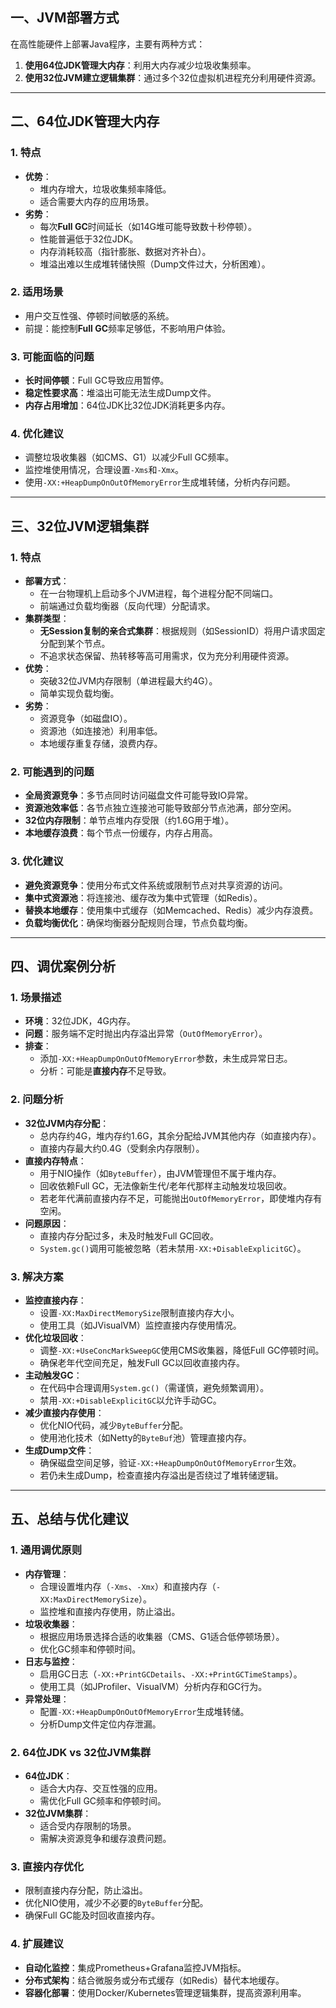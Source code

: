 
## 一、JVM部署方式

在高性能硬件上部署Java程序，主要有两种方式：

1. **使用64位JDK管理大内存**：利用大内存减少垃圾收集频率。
2. **使用32位JVM建立逻辑集群**：通过多个32位虚拟机进程充分利用硬件资源。

---

## 二、64位JDK管理大内存

### 1. 特点

- **优势**：
    - 堆内存增大，垃圾收集频率降低。
    - 适合需要大内存的应用场景。
- **劣势**：
    - 每次**Full GC**时间延长（如14G堆可能导致数十秒停顿）。
    - 性能普遍低于32位JDK。
    - 内存消耗较高（指针膨胀、数据对齐补白）。
    - 堆溢出难以生成堆转储快照（Dump文件过大，分析困难）。

### 2. 适用场景

- 用户交互性强、停顿时间敏感的系统。
- 前提：能控制**Full GC**频率足够低，不影响用户体验。

### 3. 可能面临的问题

- **长时间停顿**：Full GC导致应用暂停。
- **稳定性要求高**：堆溢出可能无法生成Dump文件。
- **内存占用增加**：64位JDK比32位JDK消耗更多内存。

### 4. 优化建议

- 调整垃圾收集器（如CMS、G1）以减少Full GC频率。
- 监控堆使用情况，合理设置`-Xms`和`-Xmx`。
- 使用`-XX:+HeapDumpOnOutOfMemoryError`生成堆转储，分析内存问题。

---

## 三、32位JVM逻辑集群

### 1. 特点

- **部署方式**：
    - 在一台物理机上启动多个JVM进程，每个进程分配不同端口。
    - 前端通过负载均衡器（反向代理）分配请求。
- **集群类型**：
    - **无Session复制的亲合式集群**：根据规则（如SessionID）将用户请求固定分配到某个节点。
    - 不追求状态保留、热转移等高可用需求，仅为充分利用硬件资源。
- **优势**：
    - 突破32位JVM内存限制（单进程最大约4G）。
    - 简单实现负载均衡。
- **劣势**：
    - 资源竞争（如磁盘IO）。
    - 资源池（如连接池）利用率低。
    - 本地缓存重复存储，浪费内存。

### 2. 可能遇到的问题

- **全局资源竞争**：多节点同时访问磁盘文件可能导致IO异常。
- **资源池效率低**：各节点独立连接池可能导致部分节点池满，部分空闲。
- **32位内存限制**：单节点堆内存受限（约1.6G用于堆）。
- **本地缓存浪费**：每个节点一份缓存，内存占用高。

### 3. 优化建议

- **避免资源竞争**：使用分布式文件系统或限制节点对共享资源的访问。
- **集中式资源池**：将连接池、缓存改为集中式管理（如Redis）。
- **替换本地缓存**：使用集中式缓存（如Memcached、Redis）减少内存浪费。
- **负载均衡优化**：确保均衡器分配规则合理，节点负载均衡。

---

## 四、调优案例分析

### 1. 场景描述

- **环境**：32位JDK，4G内存。
- **问题**：服务端不定时抛出内存溢出异常（`OutOfMemoryError`）。
- **排查**：
    - 添加`-XX:+HeapDumpOnOutOfMemoryError`参数，未生成异常日志。
    - 分析：可能是**直接内存**不足导致。

### 2. 问题分析

- **32位JVM内存分配**：
    - 总内存约4G，堆内存约1.6G，其余分配给JVM其他内存（如直接内存）。
    - 直接内存最大约0.4G（受剩余内存限制）。
- **直接内存特点**：
    - 用于NIO操作（如`ByteBuffer`），由JVM管理但不属于堆内存。
    - 回收依赖Full GC，无法像新生代/老年代那样主动触发垃圾回收。
    - 若老年代满前直接内存不足，可能抛出`OutOfMemoryError`，即使堆内存有空闲。
- **问题原因**：
    - 直接内存分配过多，未及时触发Full GC回收。
    - `System.gc()`调用可能被忽略（若未禁用`-XX:+DisableExplicitGC`）。

### 3. 解决方案

- **监控直接内存**：
    - 设置`-XX:MaxDirectMemorySize`限制直接内存大小。
    - 使用工具（如JVisualVM）监控直接内存使用情况。
- **优化垃圾回收**：
    - 调整`-XX:+UseConcMarkSweepGC`使用CMS收集器，降低Full GC停顿时间。
    - 确保老年代空间充足，触发Full GC以回收直接内存。
- **主动触发GC**：
    - 在代码中合理调用`System.gc()`（需谨慎，避免频繁调用）。
    - 禁用`-XX:+DisableExplicitGC`以允许手动GC。
- **减少直接内存使用**：
    - 优化NIO代码，减少`ByteBuffer`分配。
    - 使用池化技术（如Netty的`ByteBuf`池）管理直接内存。
- **生成Dump文件**：
    - 确保磁盘空间足够，验证`-XX:+HeapDumpOnOutOfMemoryError`生效。
    - 若仍未生成Dump，检查直接内存溢出是否绕过了堆转储逻辑。

---

## 五、总结与优化建议

### 1. 通用调优原则

- **内存管理**：
    - 合理设置堆内存（`-Xms`、`-Xmx`）和直接内存（`-XX:MaxDirectMemorySize`）。
    - 监控堆和直接内存使用，防止溢出。
- **垃圾收集器**：
    - 根据应用场景选择合适的收集器（CMS、G1适合低停顿场景）。
    - 优化GC频率和停顿时间。
- **日志与监控**：
    - 启用GC日志（`-XX:+PrintGCDetails`、`-XX:+PrintGCTimeStamps`）。
    - 使用工具（如JProfiler、VisualVM）分析内存和GC行为。
- **异常处理**：
    - 配置`-XX:+HeapDumpOnOutOfMemoryError`生成堆转储。
    - 分析Dump文件定位内存泄漏。

### 2. 64位JDK vs 32位JVM集群

- **64位JDK**：
    - 适合大内存、交互性强的应用。
    - 需优化Full GC频率和停顿时间。
- **32位JVM集群**：
    - 适合受内存限制的场景。
    - 需解决资源竞争和缓存浪费问题。

### 3. 直接内存优化

- 限制直接内存分配，防止溢出。
- 优化NIO使用，减少不必要的`ByteBuffer`分配。
- 确保Full GC能及时回收直接内存。

### 4. 扩展建议

- **自动化监控**：集成Prometheus+Grafana监控JVM指标。
- **分布式架构**：结合微服务或分布式缓存（如Redis）替代本地缓存。
- **容器化部署**：使用Docker/Kubernetes管理逻辑集群，提高资源利用率。